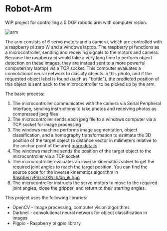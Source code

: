 # Robot-Arm

WIP project for controlling a 5 DOF robotic arm with computer vision.

![arm](videos/arm.gif)

The arm consists of 6 servo motors and a camera, which are controlled with a raspberry pi zero W and a windows laptop. The raspberry pi functions as a microcontroller, sending and receiving signals to the motors and camera. Because the raspberry pi would take a very long time to perform object detection on these images, they are instead sent to a more powerful computer(my laptop) via a TCP socket. This computer evaluates a convolutional neural network to classify objects in this photo, and if the requested object label is found (such as "bottle"), the predicted position of this object is sent back to the microcontroller to be picked up by the arm.

The basic process:

1. The microcontroller communicates with the camera via Serial Peripheral Interface, sending instructions to take photos and receiving photos as compressed jpeg files 
2. The microcontroller sends each jpeg file to a windows computer via a TCP socket for image processing
3. The windows machine performs image segmentation, object classification, and a homography transformation to estimate the 3D position of the target object (a distance vector in milimeters relative to the anchor point of the arm) [more details](/Windows)
4. The windows machine sends the position of the target object to the microcontroller via a TCP socket
5. The microcontroller evaluates an inverse kinematics solver to get the required joint angles to reach the target position. You can find the source code for the inverse kinematics algorithm in [RaspberryPi/src/XNlib/xn_ik.hpp](/RaspberryPi/src/XNlib/xn_ik.hpp)
6. The microcontroller instructs the servo motors to move to the required joint angles, close the gripper, and return to their starting angles.


This project uses the following libraries:
* OpenCV - Image processing, computer vision algorithms
* Darknet - convolutional neural network for object classification in images
* Pigpio - Raspberry pi gpio library